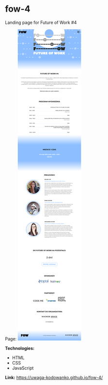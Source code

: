 # fow-4
Landing page for Future of Work #4

Page:
![alt "page-screen"](https://github.com/uwaga-kodowanko/fow-4/blob/master/img/screenshot.png "page-screen")

**Technologies:**
* HTML
* CSS
* JavaScript

**Link:** https://uwaga-kodowanko.github.io/fow-4/
